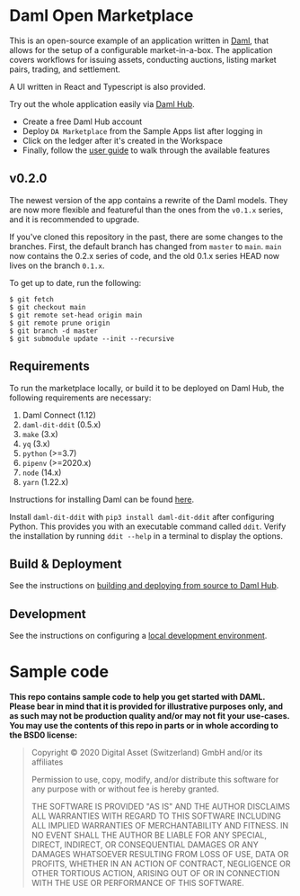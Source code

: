 # Daml Open Marketplace

This is an open-source example of an application written in [Daml](https://daml.com/), that allows for the setup of a configurable market-in-a-box. The application covers workflows for issuing assets, conducting auctions, listing market pairs, trading, and settlement.

A UI written in React and Typescript is also provided.

Try out the whole application easily via [Daml Hub](https://hub.daml.com).

- Create a free Daml Hub account
- Deploy `DA Marketplace` from the Sample Apps list after logging in
- Click on the ledger after it's created in the Workspace
- Finally, follow the [user guide](./docs/user_guide.md) to walk through the available features

## v0.2.0

The newest version of the app contains a rewrite of the Daml models. They are now more flexible and featureful than the ones from the `v0.1.x` series, and it is recommended to upgrade.

If you've cloned this repository in the past, there are some changes to the branches. First, the default branch has changed from `master` to `main`. `main` now contains the 0.2.x series of code, and the old 0.1.x series HEAD now lives on the branch `0.1.x`.

To get up to date, run the following:

```shell
$ git fetch
$ git checkout main
$ git remote set-head origin main
$ git remote prune origin
$ git branch -d master
$ git submodule update --init --recursive
```

## Requirements

To run the marketplace locally, or build it to be deployed on Daml Hub, the following requirements are necessary:

1. Daml Connect (1.12)
2. `daml-dit-ddit` (0.5.x)
3. `make` (3.x)
4. `yq` (3.x)
5. `python` (>=3.7)
6. `pipenv` (>=2020.x)
7. `node` (14.x)
8. `yarn` (1.22.x)

Instructions for installing Daml can be found [here](https://docs.daml.com/getting-started/installation.html).

Install `daml-dit-ddit` with `pip3 install daml-dit-ddit` after configuring Python. This provides you with an
executable command called `ddit`. Verify the installation by running `ddit --help` in a terminal to display the
options.

## Build &amp; Deployment

See the instructions on [building and deploying from source to Daml Hub](./docs/damlhub_deployment.md).

## Development

See the instructions on configuring a [local development environment](./docs/local_development.md).

# Sample code

**This repo contains sample code to help you get started with DAML. Please bear
in mind that it is provided for illustrative purposes only, and as such may not
be production quality and/or may not fit your use-cases. You may use the
contents of this repo in parts or in whole according to the BSD0 license:**

> Copyright © 2020 Digital Asset (Switzerland) GmbH and/or its affiliates
>
> Permission to use, copy, modify, and/or distribute this software for any purpose with or without fee is hereby granted.
>
> THE SOFTWARE IS PROVIDED "AS IS" AND THE AUTHOR DISCLAIMS ALL WARRANTIES WITH REGARD TO THIS SOFTWARE INCLUDING ALL IMPLIED WARRANTIES OF MERCHANTABILITY AND FITNESS. IN NO EVENT SHALL THE AUTHOR BE LIABLE FOR ANY SPECIAL, DIRECT, INDIRECT, OR CONSEQUENTIAL DAMAGES OR ANY DAMAGES WHATSOEVER RESULTING FROM LOSS OF USE, DATA OR PROFITS, WHETHER IN AN ACTION OF CONTRACT, NEGLIGENCE OR OTHER TORTIOUS ACTION, ARISING OUT OF OR IN CONNECTION WITH THE USE OR PERFORMANCE OF THIS SOFTWARE.
